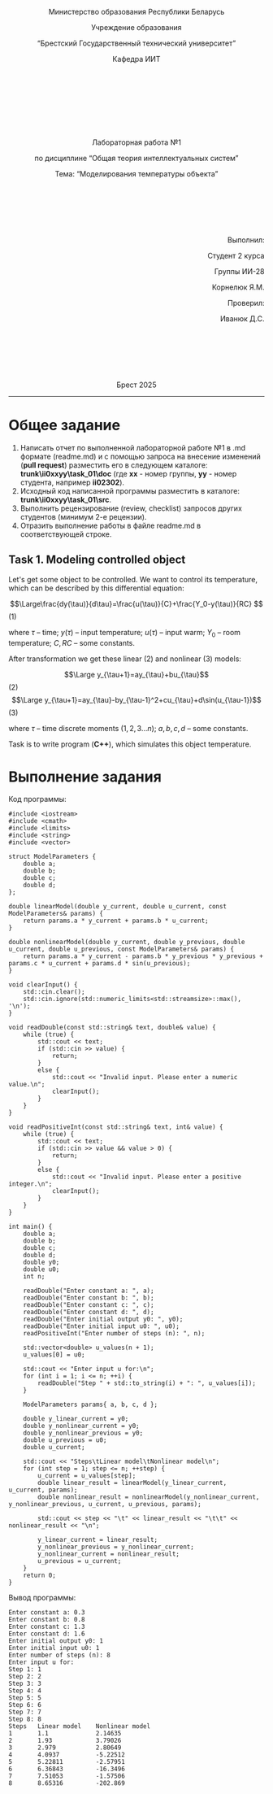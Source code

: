 <p align="center"> Министерство образования Республики Беларусь</p>
<p align="center">Учреждение образования</p>
<p align="center">“Брестский Государственный технический университет”</p>
<p align="center">Кафедра ИИТ</p>
<br><br><br><br><br><br><br>
<p align="center">Лабораторная работа №1</p>
<p align="center">по дисциплине “Общая теория интеллектуальных систем”</p>
<p align="center">Тема: “Моделирования температуры объекта”</p>
<br><br><br><br><br>
<p align="right">Выполнил:</p>
<p align="right">Студент 2 курса</p>
<p align="right">Группы ИИ-28</p>
<p align="right">Корнелюк Я.М.</p>
<p align="right">Проверил:</p>
<p align="right">Иванюк Д.С.</p>
<br><br><br><br><br>
<p align="center">Брест 2025</p>


<hr>


# Общее задание #
1. Написать отчет по выполненной лабораторной работе №1 в .md формате (readme.md) и с помощью запроса на внесение изменений (**pull request**) разместить его в следующем каталоге: **trunk\ii0xxyy\task_01\doc** (где **xx** - номер группы, **yy** - номер студента, например **ii02302**).
2. Исходный код написанной программы разместить в каталоге: **trunk\ii0xxyy\task_01\src**.
3. Выполнить рецензирование (review, checklist) запросов других студентов (минимум 2-е рецензии).
4. Отразить выполнение работы в файле readme.md в соответствующей строке.

## Task 1. Modeling controlled object ##
Let's get some object to be controlled. We want to control its temperature, which can be described by this differential equation:

$$\Large\frac{dy(\tau)}{d\tau}=\frac{u(\tau)}{C}+\frac{Y_0-y(\tau)}{RC} $$ (1)

where $\tau$ – time; $y(\tau)$ – input temperature; $u(\tau)$ – input warm; $Y_0$ – room temperature; $C,RC$ – some constants.

After transformation we get these linear (2) and nonlinear (3) models:

$$\Large y_{\tau+1}=ay_{\tau}+bu_{\tau}$$ (2)
$$\Large y_{\tau+1}=ay_{\tau}-by_{\tau-1}^2+cu_{\tau}+d\sin(u_{\tau-1})$$ (3)

where $\tau$ – time discrete moments ($1,2,3{\dots}n$); $a,b,c,d$ – some constants.

Task is to write program (**С++**), which simulates this object temperature.

# Выполнение задания #
Код программы:
```
#include <iostream>
#include <cmath>
#include <limits>
#include <string>
#include <vector>

struct ModelParameters {
    double a;
    double b;
    double c;
    double d;
};

double linearModel(double y_current, double u_current, const ModelParameters& params) {
    return params.a * y_current + params.b * u_current;
}

double nonlinearModel(double y_current, double y_previous, double u_current, double u_previous, const ModelParameters& params) {
    return params.a * y_current - params.b * y_previous * y_previous + params.c * u_current + params.d * sin(u_previous);
}

void clearInput() {
    std::cin.clear();
    std::cin.ignore(std::numeric_limits<std::streamsize>::max(), '\n');
}

void readDouble(const std::string& text, double& value) {
    while (true) {
        std::cout << text;
        if (std::cin >> value) {
            return;
        }
        else {
            std::cout << "Invalid input. Please enter a numeric value.\n";
            clearInput();
        }
    }
}

void readPositiveInt(const std::string& text, int& value) {
    while (true) {
        std::cout << text;
        if (std::cin >> value && value > 0) {
            return;
        }
        else {
            std::cout << "Invalid input. Please enter a positive integer.\n";
            clearInput();
        }
    }
}

int main() {
    double a;
    double b;
    double c;
    double d;
    double y0;
    double u0;
    int n;

    readDouble("Enter constant a: ", a);
    readDouble("Enter constant b: ", b);
    readDouble("Enter constant c: ", c);
    readDouble("Enter constant d: ", d);
    readDouble("Enter initial output y0: ", y0);
    readDouble("Enter initial input u0: ", u0);
    readPositiveInt("Enter number of steps (n): ", n);

    std::vector<double> u_values(n + 1); 
    u_values[0] = u0;

    std::cout << "Enter input u for:\n";
    for (int i = 1; i <= n; ++i) {
        readDouble("Step " + std::to_string(i) + ": ", u_values[i]);
    }

    ModelParameters params{ a, b, c, d };

    double y_linear_current = y0;
    double y_nonlinear_current = y0;
    double y_nonlinear_previous = y0;
    double u_previous = u0;
    double u_current;

    std::cout << "Steps\tLinear model\tNonlinear model\n";
    for (int step = 1; step <= n; ++step) {
        u_current = u_values[step];
        double linear_result = linearModel(y_linear_current, u_current, params);
        double nonlinear_result = nonlinearModel(y_nonlinear_current, y_nonlinear_previous, u_current, u_previous, params);

        std::cout << step << "\t" << linear_result << "\t\t" << nonlinear_result << "\n";

        y_linear_current = linear_result;
        y_nonlinear_previous = y_nonlinear_current;
        y_nonlinear_current = nonlinear_result;
        u_previous = u_current;
    }
    return 0;
}
```
Вывод программы:
```
Enter constant a: 0.3
Enter constant b: 0.8
Enter constant c: 1.3
Enter constant d: 1.6
Enter initial output y0: 1
Enter initial input u0: 1
Enter number of steps (n): 8
Enter input u for:
Step 1: 1
Step 2: 2
Step 3: 3
Step 4: 4
Step 5: 5
Step 6: 6
Step 7: 7
Step 8: 8
Steps   Linear model    Nonlinear model
1       1.1             2.14635
2       1.93            3.79026
3       2.979           2.80649
4       4.0937          -5.22512
5       5.22811         -2.57951
6       6.36843         -16.3496
7       7.51053         -1.57506
8       8.65316         -202.869
```